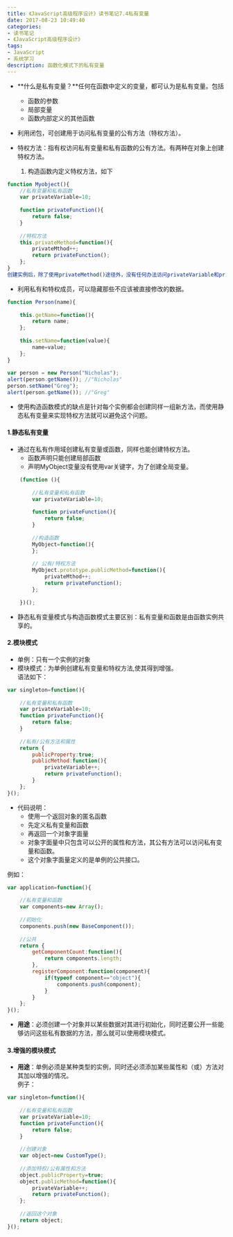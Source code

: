 ```yaml
---
title: 《JavaScript高级程序设计》读书笔记7.4私有变量
date: 2017-08-23 10:49:40
categories:
- 读书笔记
- 《JavaScript高级程序设计》
tags:
- JavaScript
- 系统学习
description: 函数化模式下的私有变量
---
```

- **什么是私有变量？**任何在函数中定义的变量，都可认为是私有变量。包括
    - 函数的参数
    - 局部变量
    - 函数内部定义的其他函数

- 利用闭包，可创建用于访问私有变量的公有方法（特权方法）。
- 特权方法：指有权访问私有变量和私有函数的公有方法。有两种在对象上创建特权方法。
    1. 构造函数内定义特权方法，如下

```javascript
function Myobject(){
    //私有变量和私有函数
    var privateVariable=10;
    
    function privateFunction(){
        return false;
    }
    
    //特权方法
    this.privateMethod=function(){
        privateMthod++;
        return privateFunction();
    };
}
创建实例后，除了使用privateMethod()途径外，没有任何办法访问privateVariable和privateFunction();
```
- 利用私有和特权成员，可以隐藏那些不应该被直接修改的数据。

```javascript
function Person(name){
    
    this.getName=function(){
        return name;
    };
    
    this.setName=function(value){
        name=value;
    };
}
    
var person = new Person("Nicholas");
alert(person.getName()); //"Nicholas"
person.setName("Greg");
alert(person.getName()); //"Greg"
```

- 使用构造函数模式的缺点是针对每个实例都会创建同样一组新方法，而使用静态私有变量来实现特权方法就可以避免这个问题。


#### 1.静态私有变量
- 通过在私有作用域创建私有变量或函数，同样也能创建特权方法。     
    - 函数声明只能创建局部函数
    - 声明MyObject变量没有使用var关键字，为了创建全局变量。

```javascript
    (function (){
        
        //私有变量和私有函数
        var privateVariable=10;
        
        function privateFunction(){
            return false;
        }
        
        //构造函数
        MyObject=function(){
        };
        
        // 公有/特权方法
        MyObject.prototype.publicMethod=function(){
            privateMthod++;
            return privateFunction();
        };
        
    })();
```
- 静态私有变量模式与构造函数模式主要区别：私有变量和函数是由函数实例共享的。


#### 2.模块模式
- 单例：只有一个实例的对象
- 模块模式：为单例创建私有变量和特权方法,使其得到增强。    
语法如下：
```javascript
var singleton=function(){
    
    //私有变量和私有函数
    var privateVariable=10;
    function privateFunction(){
        return false;
    }
    
    //私有/公有方法和属性
    return {
        publicProperty:true;
        publicMethod:function(){
            privateVariable++;
            return privateFunction();
        }
    };
}();
```
- 代码说明：
    - 使用一个返回对象的匿名函数
    - 先定义私有变量和函数
    - 再返回一个对象字面量
    - 对象字面量中只包含可以公开的属性和方法，其公有方法可以访问私有变量和函数。
    - 这个对象字面量定义的是单例的公共接口。
     
例如：
```javascript
var application=function(){
    
    //私有变量和函数
    var components=new Array();
    
    //初始化
    components.push(new BaseComponent());
    
    //公共
    return {
        getComponentCount:function(){
            return components.length;
        },
        registerComponent:function(component){
            if(typeof component=="object"){
                components.push(component);
            }
        }
    };
}();
```
- **用途**：必须创建一个对象并以某些数据对其进行初始化，同时还要公开一些能够访问这些私有数据的方法，那么就可以使用模块模式。

#### 3.增强的模块模式
- **用途**：单例必须是某种类型的实例，同时还必须添加某些属性和（或）方法对其加以增强的情况。     
例子：
```javascript
var singleton=function(){
    
    //私有变量和私有函数
    var privateVariable=10;
    function privateFunction(){
        return false;
    }
    
    //创建对象
    var object=new CustomType();
    
    //添加特权/公有属性和方法
    object.publicProperty=true;
    object.publicMethod=function(){
        privateVariable++;
        return privateFunction();
    };
    
    //返回这个对象
    return object;
}();
```